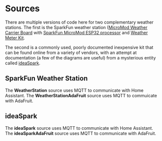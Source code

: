 # Sources

There are multiple versions of code here for two complementary weather
stations. The first is the 
SparkFun weather station
([MicroMod Weather Carrier Board](https://www.sparkfun.com/products/16794)
with
[SparkFun MicroMod ESP32 processor](https://www.sparkfun.com/products/16781)
and
[Weather Meter Kit](https://www.sparkfun.com/products/15901).

The second is a commonly used, poorly documented inexpensive kit that 
can be found online from a variety of vendors, with an attempt at
documentation (a few of the diagrams are useful) from a mysterious
entity called [ideaSpark](https://gitlab.com/GJKJ/WSK).

## SparkFun Weather Station

The **WeatherStation** source uses MQTT to communicate with Home Assistant.
The **WeatherStationAdaFruit** source uses MQTT to commuicate with AdaFruit.

## ideaSpark

The **ideaSpark** source uses MQTT to communicate with Home Assistant.
The **ideaSparkAdaFruit** source uses MQTT to communicate with AdaFruit.

